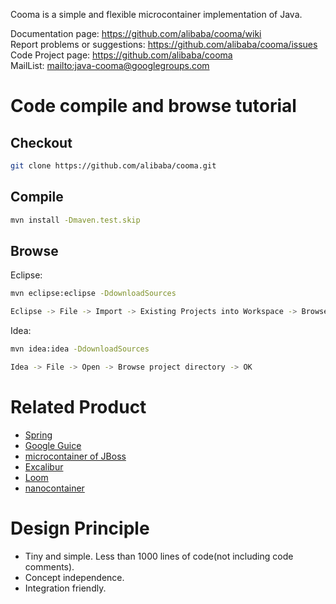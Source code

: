 Cooma is a simple and flexible microcontainer implementation of Java.

Documentation page: <https://github.com/alibaba/cooma/wiki>  
Report problems or suggestions: <https://github.com/alibaba/cooma/issues>  
Code Project page: <https://github.com/alibaba/cooma>  
MailList: <mailto:java-cooma@googlegroups.com>

Code compile and browse tutorial
==================================

Checkout
--------------

```bash
git clone https://github.com/alibaba/cooma.git
```

Compile
---------------

```bash
mvn install -Dmaven.test.skip
```

Browse
---------------

Eclipse:

```bash
mvn eclipse:eclipse -DdownloadSources

Eclipse -> File -> Import -> Existing Projects into Workspace -> Browse -> Finished
```

Idea:

```bash
mvn idea:idea -DdownloadSources

Idea -> File -> Open -> Browse project directory -> OK
```

Related Product
=========================

- [Spring](http://www.springsource.org/)
- [Google Guice](http://code.google.com/p/google-guice/)
- [microcontainer of JBoss](http://www.jboss.org/jbossmc/) 
- [Excalibur](http://excalibur.apache.org/)
- [Loom](http://loom.codehaus.org/)
- [nanocontainer](http://nanocontainer.codehaus.org/)

Design Principle
=========================

- Tiny and simple. Less than 1000 lines of code(not including code comments).
- Concept independence.
- Integration friendly.